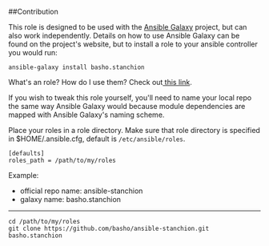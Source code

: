 ##Contribution

This role is designed to be used with the [Ansible Galaxy](https://galaxy.ansible.com/) project, but can also work independently.  Details on how to use Ansible Galaxy can be found on the project's website, but to install a role to your ansible controller you would run:

	ansible-galaxy install basho.stanchion

 What's an role?  How do I use them? Check out[ this link](http://docs.ansible.com/playbooks_roles.html#roles).


If you wish to tweak this role yourself, you'll need to name your local repo the same way Ansible Galaxy would because module dependencies are mapped with Ansible Galaxy's naming scheme.

Place your roles in a role directory.  Make sure that role directory is specified in 
$HOME/.ansible.cfg, default is `/etc/ansible/roles`.

	[defaults]
	roles_path = /path/to/my/roles

Example:

* official repo name: ansible-stanchion
* galaxy name: basho.stanchion

___
	cd /path/to/my/roles
	git clone https://github.com/basho/ansible-stanchion.git basho.stanchion


